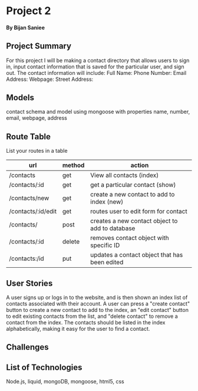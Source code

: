 # Project 2 
#### By Bijan Saniee

## Project Summary
For this project I will be making a contact directory that allows users to sign in, input contact information that is saved for the particular user, 
and sign out. 
The contact information will include: 
Full Name: 
Phone Number:
Email Address:
Webpage:
Street Address:

## Models
contact schema and model using mongoose with properties name, number, email, webpage, address


## Route Table
List your routes in a table

| url | method | action |
|-----|--------|--------|
| /contacts | get | View all contacts (index)|
| /contacts/:id | get | get a particular contact (show)|
| /contacts/new | get | create a new contact to add to index (new) |
| /contacts/:id/edit | get | routes user to edit form for contact |
| /contacts/ | post | creates a new contact object to add to database |
| /contacts/:id | delete | removes contact object with specific ID |
| /contacts:/id | put | updates a contact object that has been edited |

## User Stories
A user signs up or logs in to the website, and is then shown an index list of contacts associated with their account. A user can press a "create contact" button to create a new contact to add to the index, an "edit contact" button to edit existing contacts from the list, and "delete contact" to remove a contact from the index. The contacts should be listed in the index alphabetically, making it easy for the user to find a contact.

## Challenges

## List of Technologies
Node.js, liquid, mongoDB, mongoose, html5, css